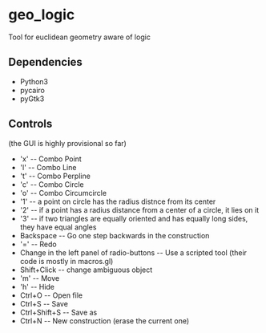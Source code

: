 # geo_logic
Tool for euclidean geometry aware of logic

## Dependencies
+ Python3
+ pycairo
+ pyGtk3

## Controls
(the GUI is highly provisional so far)
+ 'x' -- Combo Point
+ 'l' -- Combo Line
+ 't' -- Combo Perpline
+ 'c' -- Combo Circle
+ 'o' -- Combo Circumcircle
+ '1' -- a point on circle has the radius distnce from its center
+ '2' -- if a point has a radius distance from a center of a circle, it lies on it
+ '3' -- if two triangles are equally oriented and has equally long sides, they have equal angles
+ Backspace -- Go one step backwards in the construction
+ '=' -- Redo
+ Change in the left panel of radio-buttons -- Use a scripted tool (their code is mostly in macros.gl)
+ Shift+Click -- change ambiguous object
+ 'm' -- Move
+ 'h' -- Hide
+ Ctrl+O -- Open file
+ Ctrl+S -- Save
+ Ctrl+Shift+S -- Save as
+ Ctrl+N -- New construction (erase the current one)
